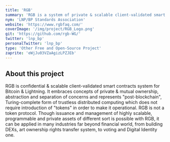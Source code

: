 ```yaml
---
title: 'RGB'
summary: 'RGB is a system of private & scalable client-validated smart contracts on Bitcoin & Lightning Network.'
nym: 'LNP/BP Standards Association'
website: 'https://www.rgbfaq.com/'
coverImage: '/img/project/RGB_Logo.png'
git: 'https://github.com/rgb-WG/'
twitter: 'lnp_bp'
personalTwitter: 'lnp_bp'
type: 'Other Free and Open-Source Project'
zaprite: 'eWjJu03VZaAgizLPZJEb'
---
```


## About this project

RGB is confidential & scalable client-validated smart contracts system for Bitcoin & Lightning. It embraces concepts of private & mutual ownership, abstraction and separation of concerns and represents "post-blockchain", Turing-complete form of trustless distributed computing which does not require introduction of "tokens" in order to make it operational. RGB is not a token protocol. Though issuance and management of highly scalable, programmable and private assets of different sort is possible with RGB, it can be applied in many industries far beyond financial world, from building DEXs, art ownership rights transfer system, to voting and Digital Identity one.
